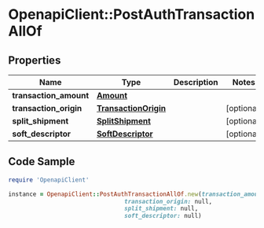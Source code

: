 # OpenapiClient::PostAuthTransactionAllOf

## Properties

Name | Type | Description | Notes
------------ | ------------- | ------------- | -------------
**transaction_amount** | [**Amount**](Amount.md) |  | 
**transaction_origin** | [**TransactionOrigin**](TransactionOrigin.md) |  | [optional] 
**split_shipment** | [**SplitShipment**](SplitShipment.md) |  | [optional] 
**soft_descriptor** | [**SoftDescriptor**](SoftDescriptor.md) |  | [optional] 

## Code Sample

```ruby
require 'OpenapiClient'

instance = OpenapiClient::PostAuthTransactionAllOf.new(transaction_amount: null,
                                 transaction_origin: null,
                                 split_shipment: null,
                                 soft_descriptor: null)
```


